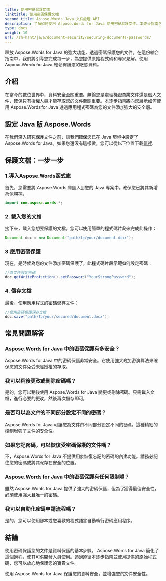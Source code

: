 ```yaml
---
title: 使用密碼保護文檔
linktitle: 使用密碼保護文檔
second_title: Aspose.Words Java 文件處理 API
description: 了解如何使用 Aspose.Words for Java 使用密碼保護文件。本逐步指南包括原始程式碼和專家提示。保護您的資料。
type: docs
weight: 10
url: /zh-hant/java/document-security/securing-documents-passwords/
---
```


釋放 Aspose.Words for Java 的強大功能，透過密碼保護您的文件。在這份綜合指南中，我們將引導您完成每一步，為您提供原始程式碼和專家見解。使用 Aspose.Words for Java 輕鬆保護您的敏感資料。


## 介紹

在當今的數位世界中，資料安全至關重要。無論您是處理機密商業文件還是個人文件，確保只有授權人員才能存取您的文件至關重要。本逐步指南將向您展示如何使用 Aspose.Words for Java 透過應用程式密碼為您的文件添加強大的安全層。

## 設定 Java 版 Aspose.Words

在我們深入研究保護文件之前，讓我們確保您已在 Java 環境中設定了 Aspose.Words for Java。如果您還沒有這樣做，您可以從以下位置下載[這裡](https://releases.aspose.com/words/java/).

## 保護文檔：一步一步

### 1.導入Aspose.Words函式庫

首先，您需要將 Aspose.Words 庫匯入到您的 Java 專案中。確保您已將其新增為依賴項。

```java
import com.aspose.words.*;
```

### 2. 載入您的文檔

接下來，載入您想要保護的文檔。您可以使用簡單的程式碼片段來完成此操作：

```java
Document doc = new Document("path/to/your/document.docx");
```

### 3.應用密碼保護

現在，是時候為您的文件添加密碼保護了。此程式碼片段示範如何設定密碼：

```java
//為文件設定密碼
doc.getWriteProtection().setPassword("YourStrongPassword");
```

### 4. 儲存文檔

最後，使用應用程式的密碼儲存文件：

```java
//使用密碼保護保存文檔
doc.save("path/to/your/secured/document.docx");
```

## 常見問題解答

### Aspose.Words for Java 中的密碼保護有多安全？

Aspose.Words for Java 中的密碼保護非常安全。它使用強大的加密演算法來確保您的文件免受未經授權的存取。

### 我可以稍後更改或刪除密碼嗎？

是的，您可以稍後使用 Aspose.Words for Java 變更或刪除密碼。只需載入文檔，進行必要的更改，然後再次儲存即可。

### 是否可以為文件的不同部分設定不同的密碼？

Aspose.Words for Java 可讓您為文件的不同部分設定不同的密碼。這種精細的控制增強了文件的安全性。

### 如果忘記密碼，可以恢復受密碼保護的文件嗎？

不，Aspose.Words for Java 不提供用於恢復忘記的密碼的內建功能。請務必記住您的密碼或將其保存在安全的位置。

### Aspose.Words for Java 中的密碼保護有任何限制嗎？

雖然 Aspose.Words for Java 提供了強大的密碼保護，但為了獲得最佳安全性，必須使用強大且唯一的密碼。

### 我可以自動化密碼申請流程嗎？

是的，您可以使用腳本或您喜歡的程式語言自動執行密碼應用程序。

## 結論

使用密碼保護您的文件是資料保護的基本步驟。 Aspose.Words for Java 簡化了這個過程，使其可供開發人員使用。透過遵循本逐步指南並使用提供的原始程式碼，您可以放心地保護您的寶貴文件。

使用 Aspose.Words for Java 保護您的資料安全，並增強您的文件安全性。